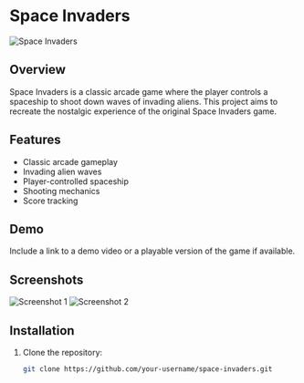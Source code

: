 # Space Invaders

![Space Invaders](url_to_your_project_image.png)

## Overview

Space Invaders is a classic arcade game where the player controls a spaceship to shoot down waves of invading aliens. This project aims to recreate the nostalgic experience of the original Space Invaders game.

## Features

- Classic arcade gameplay
- Invading alien waves
- Player-controlled spaceship
- Shooting mechanics
- Score tracking

## Demo

Include a link to a demo video or a playable version of the game if available.

## Screenshots

![Screenshot 1](url_to_screenshot_1.png)
![Screenshot 2](url_to_screenshot_2.png)

## Installation

1. Clone the repository:

   ```bash
   git clone https://github.com/your-username/space-invaders.git
